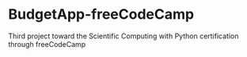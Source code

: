 # BudgetApp-freeCodeCamp
Third project toward the Scientific Computing with Python certification through freeCodeCamp
